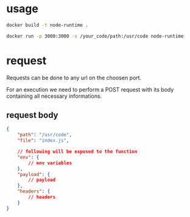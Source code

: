# usage

```bash
docker build -t node-runtime .
```

```bash
docker run -p 3000:3000 -v /your_code/path:/usr/code node-runtime
```

# request

Requests can be done to any url on the choosen port. 

For an execution we need to perform a POST request with its body containing all necessary informations.

## request body

```json
{
    "path": "/usr/code",
    "file": "index.js",

    // following will be exposed to the function
    "env": {
        // env variables
    },
    "payload": {
        // payload
    },
    "headers": {
        // headers
    }
}
```
